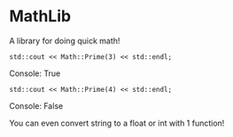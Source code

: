 # MathLib
A library for doing quick math!

```
std::cout << Math::Prime(3) << std::endl;
```

Console:
True


```
std::cout << Math::Prime(4) << std::endl;
```

Console:
False

You can even convert string to a float or int with 1 function!
